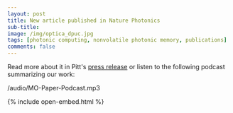```yaml
---
layout: post
title: New article published in Nature Photonics
sub-title: 
image: /img/optica_dpuc.jpg
tags: [photonic computing, nonvolatile photonic memory, publications]
comments: false
---
```


Read more about it in Pitt's [press release](https://news.engineering.pitt.edu/keeping-an-eye-on-better-ai/) or listen to the following podcast summarizing our work:

/audio/MO-Paper-Podcast.mp3

{% include open-embed.html %}